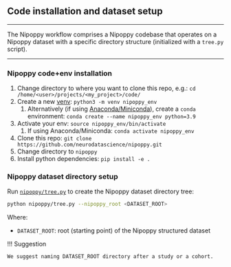 ## Code installation and dataset setup

---

The Nipoppy workflow comprises a Nipoppy codebase that operates on a Nipoppy dataset with a specific directory structure (initialized with a `tree.py` script). 

---

### Nipoppy code+env installation
1. Change directory to where you want to clone this repo, e.g.: `cd /home/<user>/projects/<my_project>/code/`
2. Create a new [venv](https://realpython.com/python-virtual-environments-a-primer/): `python3 -m venv nipoppy_env`
   1. Alternatively (if using [Anaconda/Miniconda](https://www.anaconda.com/)), create a `conda` environment: `conda create --name nipoppy_env python=3.9`
3. Activate your env: `source nipoppy_env/bin/activate`
   1. If using Anaconda/Miniconda: `conda activate nipoppy_env`
4. Clone this repo: `git clone https://github.com/neurodatascience/nipoppy.git`
5. Change directory to `nipoppy`
6. Install python dependencies: `pip install -e .`

### Nipoppy dataset directory setup 

Run [`nipoppy/tree.py`](https://github.com/neurodatascience/nipoppy/blob/main/nipoppy/tree.py) to create the Nipoppy dataset directory tree:
```bash
python nipoppy/tree.py --nipoppy_root <DATASET_ROOT>
```
Where:

- `DATASET_ROOT`: root (starting point) of the Nipoppy structured dataset

!!! Suggestion

    We suggest naming DATASET_ROOT directory after a study or a cohort. 
